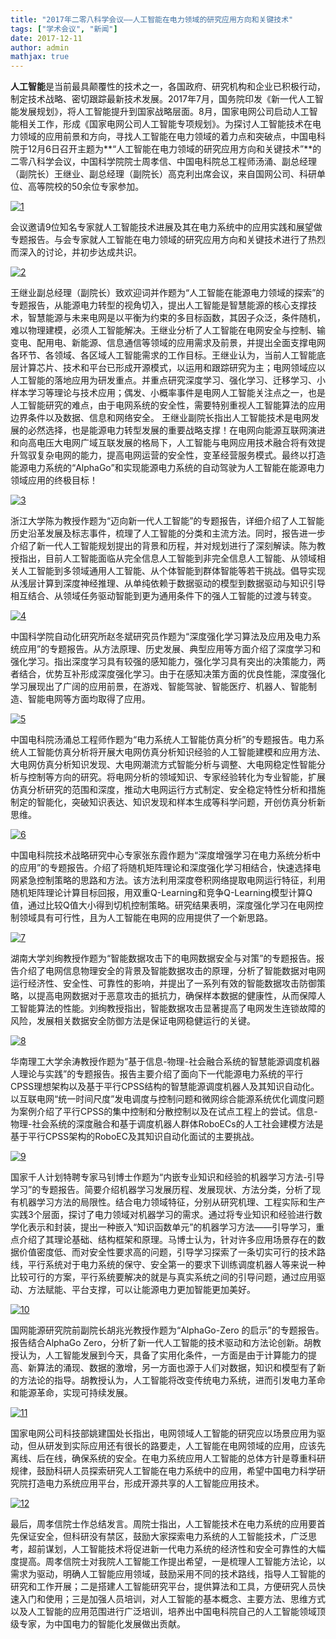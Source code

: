 ```yaml
---
title: "2017年二零八科学会议——人工智能在电力领域的研究应用方向和关键技术"
tags: ["学术会议", "新闻"]
date: 2017-12-11
author: admin
mathjax: true
---
```


**人工智能**是当前最具颠覆性的技术之一，各国政府、研究机构和企业已积极行动，制定技术战略、密切跟踪最新技术发展。2017年7月，国务院印发《新一代人工智能发展规划》，将人工智能提升到国家战略层面。8月，国家电网公司启动人工智能相关工作，形成《国家电网公司人工智能专项规划》。为探讨人工智能技术在电力领域的应用前景和方向，寻找人工智能在电力领域的着力点和突破点，中国电科院于12月6日召开主题为**“人工智能在电力领域的研究应用方向和关键技术”**的二零八科学会议，中国科学院院士周孝信、中国电科院总工程师汤涌、副总经理（副院长）王继业、副总经理（副院长）高克利出席会议，来自国网公司、科研单位、高等院校的50余位专家参加。

[![1](http://www.cad.zju.edu.cn/home/vagblog/wp-content/uploads/2017/12/15.jpg)](http://www.cad.zju.edu.cn/home/vagblog/wp-content/uploads/2017/12/15.jpg)

会议邀请9位知名专家就人工智能技术进展及其在电力系统中的应用实践和展望做专题报告。与会专家就人工智能在电力领域的研究应用方向和关键技术进行了热烈而深入的讨论，并初步达成共识。

[![2](http://www.cad.zju.edu.cn/home/vagblog/wp-content/uploads/2017/12/23.jpg)](http://www.cad.zju.edu.cn/home/vagblog/wp-content/uploads/2017/12/23.jpg)

王继业副总经理（副院长）致欢迎词并作题为“人工智能在能源电力领域的探索”的专题报告，从能源电力转型的视角切入，提出人工智能是智慧能源的核心支撑技术，智慧能源与未来电网是以平衡为约束的多目标函数，其因子众泛，条件随机，难以物理建模，必须人工智能解决。王继业分析了人工智能在电网安全与控制、输变电、配用电、新能源、信息通信等领域的应用需求及前景，并提出全面支撑电网各环节、各领域、各区域人工智能需求的工作目标。王继业认为，当前人工智能底层计算芯片、技术和平台已形成开源模式，以运用和跟踪研究为主；电网领域应以人工智能的落地应用为研发重点。并重点研究深度学习、强化学习、迁移学习、小样本学习等理论与技术应用；偶发、小概率事件是电网人工智能关注点之一，也是人工智能研究的难点，由于电网系统的安全性，需要特别重视人工智能算法的应用边界条件以及数据、信息和网络安全。 王继业副院长指出人工智能技术是电网发展的必然选择，也是能源电力转型发展的重要战略支撑！在电网向能源互联网演进和向高电压大电网广域互联发展的格局下，人工智能与电网应用技术融合将有效提升驾驭复杂电网的能力，提高电网运营的安全性，变革经营服务模式。最终以打造能源电力系统的“AlphaGo”和实现能源电力系统的自动驾驶为人工智能在能源电力领域应用的终极目标！

[![3](http://www.cad.zju.edu.cn/home/vagblog/wp-content/uploads/2017/12/33.jpg)](http://www.cad.zju.edu.cn/home/vagblog/wp-content/uploads/2017/12/33.jpg)

浙江大学陈为教授作题为“迈向新一代人工智能”的专题报告，详细介绍了人工智能历史沿革发展及标志事件，梳理了人工智能的分类和主流方法。同时，报告进一步介绍了新一代人工智能规划提出的背景和历程，并对规划进行了深刻解读。陈为教授指出，目前人工智能面临从完全信息人工智能到非完全信息人工智能、从领域相关人工智能到多领域通用人工智能、从个体智能到群体智能等若干挑战。倡导实现从浅层计算到深度神经推理、从单纯依赖于数据驱动的模型到数据驱动与知识引导相互结合、从领域任务驱动智能到更为通用条件下的强人工智能的过渡与转变。

[![4](http://www.cad.zju.edu.cn/home/vagblog/wp-content/uploads/2017/12/43.jpg)](http://www.cad.zju.edu.cn/home/vagblog/wp-content/uploads/2017/12/43.jpg)

中国科学院自动化研究所赵冬斌研究员作题为“深度强化学习算法及应用及电力系统应用”的专题报告。从方法原理、历史发展、典型应用等方面介绍了深度学习和强化学习。指出深度学习具有较强的感知能力，强化学习具有突出的决策能力，两者结合，优势互补形成深度强化学习。由于在感知决策方面的优良性能，深度强化学习展现出了广阔的应用前景，在游戏、智能驾驶、智能医疗、机器人、智能制造、智能电网等方面均取得了应用。

[![5](http://www.cad.zju.edu.cn/home/vagblog/wp-content/uploads/2017/12/52.jpg)](http://www.cad.zju.edu.cn/home/vagblog/wp-content/uploads/2017/12/52.jpg)

中国电科院汤涌总工程师作题为“电力系统人工智能仿真分析”的专题报告。电力系统人工智能仿真分析将开展大电网仿真分析知识经验的人工智能建模和应用方法、大电网仿真分析知识发现、大电网潮流方式智能分析与调整、大电网稳定性智能分析与控制等方向的研究。将电网分析的领域知识、专家经验转化为专业智能，扩展仿真分析研究的范围和深度，推动大电网运行方式制定、安全稳定特性分析和措施制定的智能化，突破知识表达、知识发现和样本生成等科学问题，开创仿真分析新思维。

[![6](http://www.cad.zju.edu.cn/home/vagblog/wp-content/uploads/2017/12/62.jpg)](http://www.cad.zju.edu.cn/home/vagblog/wp-content/uploads/2017/12/62.jpg)

中国电科院技术战略研究中心专家张东霞作题为“深度增强学习在电力系统分析中的应用”的专题报告。介绍了将随机矩阵理论和深度强化学习相结合，快速选择电网紧急控制策略的思路和方法。该方法利用深度卷积网络提取电网运行特征，利用随机矩阵理论计算目标回报，用双重Q-Learning和竞争Q-Learning模型计算Q值，通过比较Q值大小得到切机控制策略。研究结果表明，深度强化学习在电网控制领域具有可行性，且为人工智能在电网的应用提供了一个新思路。

[![7](http://www.cad.zju.edu.cn/home/vagblog/wp-content/uploads/2017/12/71.jpg)](http://www.cad.zju.edu.cn/home/vagblog/wp-content/uploads/2017/12/71.jpg)

湖南大学刘绚教授作题为“智能数据攻击下的电网数据安全与对策”的专题报告。报告介绍了电网信息物理安全的背景及智能数据攻击的原理，分析了智能数据对电网运行经济性、安全性、可靠性的影响，并提出了一系列有效的智能数据攻击防御策略，以提高电网数据对于恶意攻击的抵抗力，确保样本数据的健康性，从而保障人工智能算法的性能。刘绚教授指出，智能数据攻击显著提高了电网发生连锁故障的风险，发展相关数据安全防御方法是保证电网稳健运行的关键。

[![8](http://www.cad.zju.edu.cn/home/vagblog/wp-content/uploads/2017/12/81.jpg)](http://www.cad.zju.edu.cn/home/vagblog/wp-content/uploads/2017/12/81.jpg)

华南理工大学余涛教授作题为“基于信息-物理-社会融合系统的智慧能源调度机器人理论与实践”的专题报告。报告主要介绍了面向下一代能源电力系统的平行CPSS理想架构以及基于平行CPSS结构的智慧能源调度机器人及其知识自动化。以互联电网“统一时间尺度”发电调度与控制问题和微网综合能源系统优化调度问题为案例介绍了平行CPSS的集中控制和分散控制以及在试点工程上的尝试。信息-物理-社会系统的深度融合和基于调度机器人群体RoboECs的人工社会建模方法是基于平行CPSS架构的RoboEC及其知识自动化面试的主要挑战。

[![9](http://www.cad.zju.edu.cn/home/vagblog/wp-content/uploads/2017/12/91.jpg)](http://www.cad.zju.edu.cn/home/vagblog/wp-content/uploads/2017/12/91.jpg)

国家千人计划特聘专家马钊博士作题为“内嵌专业知识和经验的机器学习方法-引导学习”的专题报告。简要介绍机器学习发展历程、发展现状、方法分类，分析了现有机器学习方法的局限性。结合电力领域特征，分别从研究机理、工程实际和生产实践3个层面，探讨了电力领域对机器学习的需求。通过将专业知识和经验进行数学化表示和封装，提出一种嵌入“知识函数单元”的机器学习方法——引导学习，重点介绍了其理论基础、结构框架和原理。马博士认为，针对许多应用场景存在的数据价值密度低、而对安全性要求高的问题，引导学习探索了一条切实可行的技术路线，平行系统对于电力系统的保守、安全第一的要求下训练调度机器人等来说一种比较可行的方案，平行系统要解决的就是与真实系统之间的引导问题，通过应用驱动、方法赋能、平台支撑，可以让能源电力更加智能更加美好。

[![10](http://www.cad.zju.edu.cn/home/vagblog/wp-content/uploads/2017/12/101.jpg)](http://www.cad.zju.edu.cn/home/vagblog/wp-content/uploads/2017/12/101.jpg)

国网能源研究院前副院长胡兆光教授作题为“AlphaGo-Zero 的启示”的专题报告。报告结合AlphaGo Zero，分析了新一代人工智能的技术驱动和方法论创新。胡教授认为，人工智能发展到今天，具备了实用化条件，一方面是由于计算能力的提高、新算法的涌现、数据的激增，另一方面也源于人们对数据，知识和模型有了新的方法论的指导。胡教授认为，人工智能将改变传统电力系统，进而引发电力革命和能源革命，实现可持续发展。

[![11](http://www.cad.zju.edu.cn/home/vagblog/wp-content/uploads/2017/12/112.jpg)](http://www.cad.zju.edu.cn/home/vagblog/wp-content/uploads/2017/12/112.jpg)

国家电网公司科技部姚建国处长指出，电网领域人工智能的研究应以场景应用为驱动，但从研发到实际应用还有很长的路要走，人工智能在电网领域的应用，应该先离线、后在线，确保系统的安全。在电力系统应用人工智能的总体方针是尊重科研规律，鼓励科研人员探索研究人工智能在电力系统中的应用，希望中国电力科学研究院打造电力系统应用平台，形成开源共享的人工智能应用技术。

[![12](http://www.cad.zju.edu.cn/home/vagblog/wp-content/uploads/2017/12/122.jpg)](http://www.cad.zju.edu.cn/home/vagblog/wp-content/uploads/2017/12/122.jpg)

最后，周孝信院士作总结发言。周院士指出，人工智能技术在电力系统的应用要首先保证安全，但科研没有禁区，鼓励大家探索电力系统的人工智能技术，广泛思考，超前谋划，人工智能技术将促进新一代电力系统的经济性和安全可靠性的大幅度提高。周孝信院士对我院人工智能工作提出希望，一是梳理人工智能方法论，以需求为驱动，明确人工智能应用领域，鼓励采用不同的技术路线，指导人工智能的研究和工作开展；二是搭建人工智能研究平台，提供算法和工具，方便研究人员快速入门和使用；三是加强人员培训，对人工智能的基本概念、主要方法、思维方式以及人工智能的应用范围进行广泛培训，培养出中国电科院自己的人工智能领域顶级专家，为中国电力的智能化发展做出贡献。